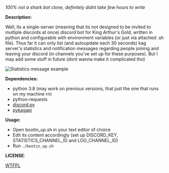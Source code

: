 *100% not a shark bot clone, definitely didnt take few hours to write*

**Description:**

Well, its a single-server (meaning that its not designed to be invited to multiple discords at once) discord bot for King Arthur's Gold, written in python and configurable with environment variables (or just via attached .sh file). Thus far it can only list (and autoupdate each 30 seconds) kag server's statistics and notification messages regarding people joining and leaving your discord (in channels you've set up for these purposes). But I may add some stuff in future (dont wanna make it complicated tho)

![Statistics message example](https://files.catbox.moe/ojcvax.png?raw=true)

**Dependencies:**

- python 3.8 (may work on previous versions, that just the one that runs on my machine rn)
- python-requests
- [discord.py](https://github.com/Rapptz/discord.py)
- [pykagapi](https://github.com/moonburnt/pykagapi)

**Usage:**

- Open bootin_up.sh in your text editor of choice
- Edit its content accordingly (set up DISCORD_KEY, STATISTICS_CHANNEL_ID and LOG_CHANNEL_ID)
- Run `./bootin_up.sh`

**LICENSE**:

[WTFPL](LICENSE)
